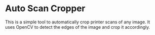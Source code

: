 # Auto Scan Cropper 

This is a simple tool to automatically crop printer scans of any image. It uses OpenCV to detect the edges of the image and crop it accordingly.

